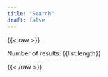 ```yaml
---
title: "Search"
draft: false
---
```

{{< raw >}}
<div id="app">
  <mysearchbtn :search.sync="search"></mysearchbtn>
  <p>Number of results: {{list.length}}</p>
  <mylist :list="list"></mylist>
</div>

<script src="https://cdnjs.cloudflare.com/ajax/libs/axios/0.19.2/axios.min.js"></script>
<script src="https://cdnjs.cloudflare.com/ajax/libs/vue/1.0.28/vue.min.js"></script>
<script src="/js/lunr.js"></script>
<script src="/js/lunr.stemmer.support.js"></script>
<script src="/js/tinyseg.js"></script>
<script src="/js/lunr.ja.js"></script>
<script src="/js/lunr.multi.js"></script>
<script src="/js/search.js"></script>

{{< /raw >}}
